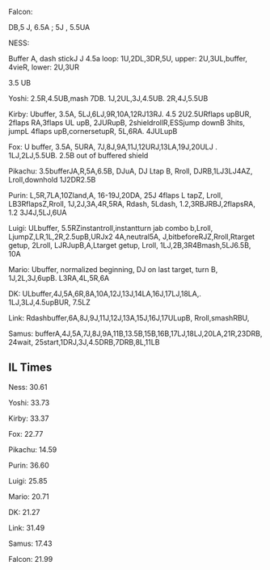 Falcon:

DB,5 J, 6.5A ; 5J , 5.5UA

NESS:

Buffer A, dash stickJ J 4.5a loop: 1U,2DL,3DR,5U, upper: 2U,3UL,buffer,
4vieR, lower: 2U,3UR

3.5 UB

Yoshi: 2.5R,4.5UB,mash 7DB. 1J,2UL,3J,4.5UB. 2R,4J,5.5UB

Kirby: Ubuffer, 3.5A, 5LJ,6LJ,9R,10A,12RJ13RJ. 4.5 2U2.5URflaps upBUR,
2flaps RA,3flaps UL upB, 2JURupB, 2shieldrollR,ESSjump downB 3hits,
jumpL 4flaps upB,cornersetupR, 5L,6RA. 4JULupB

Fox: U buffer, 3.5A, 5URA, 7J,8J,9A,11J,12URJ,13LA,19J,20ULJ .
1LJ,2LJ,5.5UB. 2.5B out of buffered shield

Pikachu: 3.5bufferJA,R,5A,6.5B, DJuA, DJ Ltap B, Rroll, DJRB,1LJ3LJ4AZ,
Lroll,downhold 1J2DR2.5B

Purin: L,5R,7LA,10Zland,A, 16-19J,20DA, 25J 4flaps L tapZ, Lroll,
LB3RflapsZ,Rroll, 1J,2J,3A,4R,5RA, Rdash, 5Ldash, 1.2,3RBJRBJ,2flapsRA,
1.2 3J4J,5LJ,6UA

Luigi: ULbuffer, 5.5RZinstantroll,instantturn jab combo b,Lroll,
LjumpZ,LR,1L,2R,2.5upB,URJx2 4A,neutral5A, J,bitbeforeRJZ,Rroll,Rtarget
getup, 2Lroll, LJRJupB,A,Ltarget getup, Lroll, 1LJ,2B,3R4Bmash,5LJ6.5B,
10A

Mario: Ubuffer, normalized beginning, DJ on last target, turn B,
1J,2L,3J,6upB. L3RA,4L,5R,6A

DK: ULbuffer,4J,5A,6R,8A,10A,12J,13J,14LA,16J,17LJ,18LA,.
1LJ,3LJ,4.5upBUR, 7.5LZ

Link: Rdashbuffer,6A,8J,9J,11J,12J,13A,15J,16J,17ULupB, Rroll,smashRBU,

Samus:
bufferA,4J,5A,7J,8J,9A,11B,13.5B,15B,16B,17LJ,18LJ,20LA,21R,23DRB,
24wait, 25start,1DRJ,3J,4.5DRB,7DRB,8L,11LB

## IL Times

Ness: 30.61

Yoshi: 33.73

Kirby: 33.37

Fox: 22.77

Pikachu: 14.59

Purin: 36.60

Luigi: 25.85

Mario: 20.71

DK: 21.27

Link: 31.49

Samus: 17.43

Falcon: 21.99
